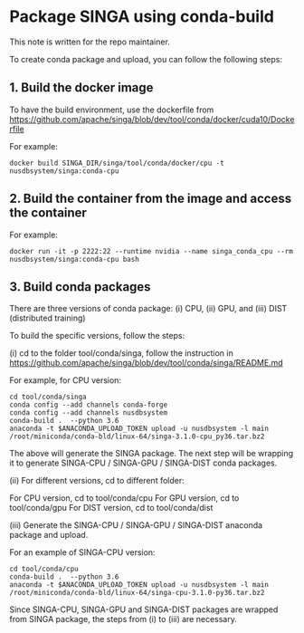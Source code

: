 <!--
    Licensed to the Apache Software Foundation (ASF) under one
    or more contributor license agreements.  See the NOTICE file
    distributed with this work for additional information
    regarding copyright ownership.  The ASF licenses this file
    to you under the Apache License, Version 2.0 (the
    "License"); you may not use this file except in compliance
    with the License.  You may obtain a copy of the License at

      http://www.apache.org/licenses/LICENSE-2.0

    Unless required by applicable law or agreed to in writing,
    software distributed under the License is distributed on an
    "AS IS" BASIS, WITHOUT WARRANTIES OR CONDITIONS OF ANY
    KIND, either express or implied.  See the License for the
    specific language governing permissions and limitations
    under the License.
-->

# Package SINGA using conda-build

This note is written for the repo maintainer.

To create conda package and upload, you can follow the following steps:

## 1. Build the docker image

To have the build environment, use the dockerfile from https://github.com/apache/singa/blob/dev/tool/conda/docker/cuda10/Dockerfile

For example:

    docker build SINGA_DIR/singa/tool/conda/docker/cpu -t nusdbsystem/singa:conda-cpu

## 2. Build the container from the image and access the container

For example:

    docker run -it -p 2222:22 --runtime nvidia --name singa_conda_cpu --rm nusdbsystem/singa:conda-cpu bash

## 3. Build conda packages

There are three versions of conda package: (i) CPU, (ii) GPU, and (iii) DIST (distributed training)

To build the specific versions, follow the steps:

(i) cd to the folder tool/conda/singa, follow the instruction in https://github.com/apache/singa/blob/dev/tool/conda/singa/README.md

For example, for CPU version:

    cd tool/conda/singa
    conda config --add channels conda-forge
    conda config --add channels nusdbsystem
    conda-build .  --python 3.6
    anaconda -t $ANACONDA_UPLOAD_TOKEN upload -u nusdbsystem -l main /root/miniconda/conda-bld/linux-64/singa-3.1.0-cpu_py36.tar.bz2

The above will generate the SINGA package. The next step will be wrapping it to generate SINGA-CPU / SINGA-GPU / SINGA-DIST conda packages.

(ii) For different versions, cd to different folder:

For CPU version, cd to tool/conda/cpu
For GPU version, cd to tool/conda/gpu
For DIST version, cd to tool/conda/dist

(iii) Generate the SINGA-CPU / SINGA-GPU / SINGA-DIST anaconda package and upload.

For an example of SINGA-CPU version:

    cd tool/conda/cpu
    conda-build .  --python 3.6
    anaconda -t $ANACONDA_UPLOAD_TOKEN upload -u nusdbsystem -l main /root/miniconda/conda-bld/linux-64/singa-cpu-3.1.0-py36.tar.bz2

Since SINGA-CPU, SINGA-GPU and SINGA-DIST packages are wrapped from SINGA package, the steps from (i) to (iii) are necessary.
